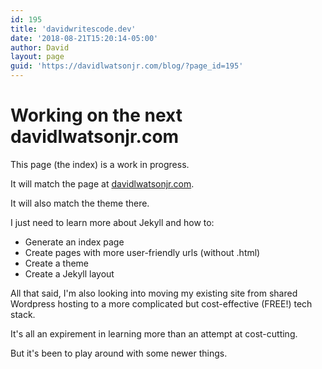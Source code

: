 ```yaml
---
id: 195
title: 'davidwritescode.dev'
date: '2018-08-21T15:20:14-05:00'
author: David
layout: page
guid: 'https://davidlwatsonjr.com/blog/?page_id=195'
---
```


<h1>Working on the next davidlwatsonjr.com</h1>

<p>This page (the index) is a work in progress.</p>
<p>It will match the page at <a href="https://davidlwatsonjr.com">davidlwatsonjr.com</a>.</p>
<p>It will also match the theme there.</p>
<p>I just need to learn more about Jekyll and how to:</p>
<ul>
<li>Generate an index page</li>
<li>Create pages with more user-friendly urls (without .html)</li>
<li>Create a theme</li>
<li>Create a Jekyll layout</li>
</ul>
<p>All that said, I'm also looking into moving my existing site from shared Wordpress hosting to a more complicated but cost-effective (FREE!) tech stack.</p>
<p>It's all an expirement in learning more than an attempt at cost-cutting.</p>
<p>But it's been to play around with some newer things.</p>
